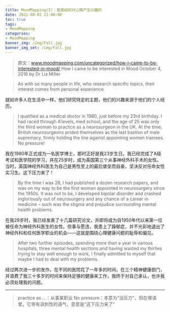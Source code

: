```yaml
---
title: MoodMapping(5)：我是如何对心情产生兴趣的
date: 2021-08-02 21:00:00
toc: true
tags:
- MoodMapping
categories:
- MoodMapping
banner_img: /img/Fall.jpg
banner_img_set: /img/Fall.jpg
---
```


> 原文：www.moodmapping.com/uncategorized/how-i-came-to-be-interested-in-mood/
> How I came to be interested in Mood
> October 4, 2016 by Dr Liz Miller

> As with so many people in life, who research specific topics, their interest comes from personal experience

就如许多人在生活中一样，他们研究特定的主题，他们的兴趣来源于他们的个人经历。

> I qualified as a medical doctor in 1980, just before my 23rd birthday. I had raced through A’levels, med school, and the age of 25 was only the third woman to practice as a neurosurgeon in the UK. At the time, British neurosurgeons prided themselves as the last bastion of male supremacy, firmly holding the line against appointing women trainees. No pressure!

我在1980年正式成为一名医学博士，那时正好是我23岁生日。我已经完成了A级考试和医学院的学习，并在25岁时，成为英国第三个从事神经外科手术的女性。当时，英国神经外科医生为自己是男性至上的最后堡垒而自豪，坚决反对任命女性实习生。这下压力来了！

> By the time I was 28, I had published a dozen research papers, and was on my way to be the first woman appointed in neurosurgery since the 1950s. It was not to be, I developed bipolar disorder and crashed ingloriously out of neurosurgery and any chance of a career in medicine – such was the stigma and prejudice surrounding mental health problems.

在我28岁时，我已经发表了十几篇研究论文，并即将成为自1950年代以来第一位被任命为神经外科医生的女性。但事与愿违，我患上了躁郁症，并不光彩地退出了神经外科和任何医学职业的机会——这就是围绕心理健康问题的耻辱和偏见。

> After two further episodes, spending more than a year in various hospitals, three mental health sections and having wasted my thirties trying to stay well enough to work, I finally admitted to myself that maybe I had to deal with my problems.

经过两次进一步的发作，在不同的医院花了一年多的时间，在三个精神健康部门，并浪费了我三十多岁的时间来保持足够的健康来工作，我终于对自己承认，也许我必须处理我的问题。

---

>  practice as ...：从事某职业
>  No pressure：本意为“没压力”，但在俚语里，它带有讽刺性的语气，意思是“这下压力来了”

